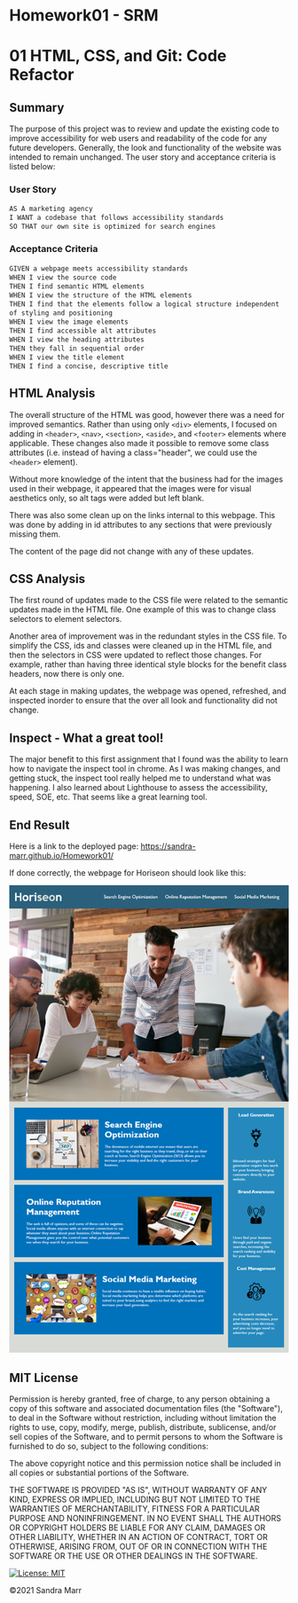 # Homework01 - SRM

# 01 HTML, CSS, and Git: Code Refactor

## Summary

The purpose of this project was to review and update the existing code to improve accessibility for web users and readability of the code for any future developers. Generally, the look and functionality of the website was intended to remain unchanged. The user story and acceptance criteria is listed below: 

### User Story

```
AS A marketing agency
I WANT a codebase that follows accessibility standards
SO THAT our own site is optimized for search engines
```

### Acceptance Criteria

```
GIVEN a webpage meets accessibility standards
WHEN I view the source code
THEN I find semantic HTML elements
WHEN I view the structure of the HTML elements
THEN I find that the elements follow a logical structure independent of styling and positioning
WHEN I view the image elements
THEN I find accessible alt attributes
WHEN I view the heading attributes
THEN they fall in sequential order
WHEN I view the title element
THEN I find a concise, descriptive title
```

## HTML Analysis

The overall structure of the HTML was good, however there was a need for improved semantics. Rather than using only `<div>` elements, I focused on adding in `<header>`, `<nav>`, `<section>`, `<aside>`, and `<footer>` elements where applicable. These changes also made it possible to remove some class attributes (i.e. instead of having a class="header", we could use the `<header>` element).

Without more knowledge of the intent that the business had for the images used in their webpage, it appeared that the images were for visual aesthetics only, so alt tags were added but left blank. 

There was also some clean up on the links internal to this webpage. This was done by adding in id attributes to any sections that were previously missing them.

The content of the page did not change with any of these updates. 

## CSS Analysis

The first round of updates made to the CSS file were related to the semantic updates made in the HTML file.
One example of this was to change class selectors to element selectors. 

Another area of improvement was in the redundant styles in the CSS file. To simplify the CSS, ids and classes were cleaned up in the HTML file, and then the selectors in CSS were updated to reflect those changes. For example, rather than having three identical style blocks for the benefit class headers, now there is only one. 

At each stage in making updates, the webpage was opened, refreshed, and inspected inorder to ensure that the over all look and functionality did not change. 

## Inspect - What a great tool!

The major benefit to this first assignment that I found was the ability to learn how to navigate the inspect tool in chrome. As I was making changes, and getting stuck, the inspect tool really helped me to understand what was happening. I also learned about Lighthouse to assess the accessibility, speed, SOE, etc. That seems like a great learning tool. 

## End Result
Here is a link to the deployed page: https://sandra-marr.github.io/Homework01/

If done correctly, the webpage for Horiseon should look like this:

![The Horiseon webpage includes a navigation bar, a header image, and cards with text and images at the bottom of the page.](/assets/01-html-css-git-homework-demo.png)

## MIT License

Permission is hereby granted, free of charge, to any person obtaining a copy
of this software and associated documentation files (the "Software"), to deal
in the Software without restriction, including without limitation the rights
to use, copy, modify, merge, publish, distribute, sublicense, and/or sell
copies of the Software, and to permit persons to whom the Software is
furnished to do so, subject to the following conditions:

The above copyright notice and this permission notice shall be included in all
copies or substantial portions of the Software.

THE SOFTWARE IS PROVIDED "AS IS", WITHOUT WARRANTY OF ANY KIND, EXPRESS OR
IMPLIED, INCLUDING BUT NOT LIMITED TO THE WARRANTIES OF MERCHANTABILITY,
FITNESS FOR A PARTICULAR PURPOSE AND NONINFRINGEMENT. IN NO EVENT SHALL THE
AUTHORS OR COPYRIGHT HOLDERS BE LIABLE FOR ANY CLAIM, DAMAGES OR OTHER
LIABILITY, WHETHER IN AN ACTION OF CONTRACT, TORT OR OTHERWISE, ARISING FROM,
OUT OF OR IN CONNECTION WITH THE SOFTWARE OR THE USE OR OTHER DEALINGS IN THE
SOFTWARE.

[![License: MIT](https://img.shields.io/badge/License-MIT-yellow.svg)](https://opensource.org/licenses/MIT)

&copy;2021 Sandra Marr


